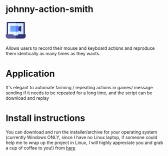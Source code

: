 # johnny-action-smith
![Logo](./img/icon.png)

Allows users to record their mouse and keyboard actions and reproduce them identically as many times as they wants.

# Application
It's elegant to automate farming / repeating actions in games/ message sending if it needs to be repeated for a long time, and the script can be download and replay 

# Install instructions
You can download and run the installer/archive for your operating system (currently Windows ONLY, since I have no Linux laptop, if someone could help me to wrap up the project in Linux, I will highly appreciate you and grab a cup of coffee to you!) 
from [here](https://github.com/rmpr/atbswp/releases)
